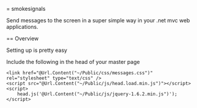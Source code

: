 = smokesignals

Send messages to the screen in a super simple way in your .net mvc web applications.

== Overview

Setting up is pretty easy

Include the following in the head of your master page

    <link href="@Url.Content("~/Public/css/messages.css")" rel="stylesheet" type="text/css" />
    <script src="@Url.Content("~/Public/js/head.load.min.js")"></script>
    <script>
        head.js('@Url.Content("~/Public/js/jquery-1.6.2.min.js")');
    </script>

